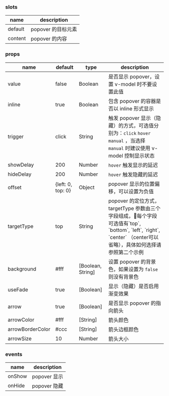 ### slots

| name        | description |
| ----------- |-------------|
| default     | popover 的目标元素 |
| content     | popover 的内容     |


### props

| name        | default     |   type      | description |
| ----------- |-------------|-------------|-------------|
| value       | false       |    Boolean   |  是否显示 popover，设置 v-model 时不要设置此值 |
| inline      | true        |    Boolean   |  包含 popover 的容器是否以 inline 形式显示 |
| trigger     | click       |    String  | 触发 popover 显示（隐藏）的方式，可选值分别为：`click` `hover` `manual` ，当选择 `manual` 时建议使用 v-model 控制显示状态 |
| showDelay   | 200            |    Number   |  `hover` 触发显示的延迟 |
| hideDelay  |  200   |    Number   | `hover` 触发隐藏的延迟 |
| offset     |   {left: 0, top: 0}   |    Object   | popover 显示的位置偏移，可以设置为负值 |
| targetType |     top  |    String   |  popover 的定位方式，targetType 参数由三个字段组成，每个字段可选值有\`top\`, \`bottom\`, \`left\`, \`right\`, \`center\` （center可以省略），具体如何选择请参照第二个示例 |
| background |     #fff  |    [Boolean, String]   |  设置 popover 的背景色，如果设置为 `false` 则没有背景色|
| useFade    |    true   |    [Boolean]   |  显示（隐藏）是否启用渐变效果 |
| arrow       |  true    |    [Boolean]   |  是否显示 popover 的指向箭头 |
| arrowColor |   #fff    |    [String]   |  箭头颜色 |
| arrowBorderColor |    #ccc   |    [String]   | 箭头边框颜色 |
| arrowSize |    10   |    Number   | 箭头大小 |

### events

| name        | description |
| ----------- |-------------|
| onShow     | popover 显示 |
| onHide     | popover 隐藏 |
